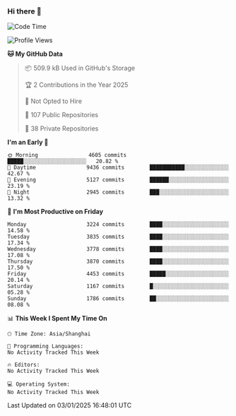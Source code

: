 ### Hi there 👋

<!--
**qbosen/qbosen** is a ✨ _special_ ✨ repository because its `README.md` (this file) appears on your GitHub profile.

Here are some ideas to get you started:

- 🔭 I’m currently working on ...
- 🌱 I’m currently learning ...
- 👯 I’m looking to collaborate on ...
- 🤔 I’m looking for help with ...
- 💬 Ask me about ...
- 📫 How to reach me: ...
- 😄 Pronouns: ...
- ⚡ Fun fact: ...
-->

<!--START_SECTION:waka-->
![Code Time](http://img.shields.io/badge/Code%20Time-2%2C111%20hrs%2036%20mins-blue)

![Profile Views](http://img.shields.io/badge/Profile%20Views-0-blue)

**🐱 My GitHub Data** 

> 📦 509.9 kB Used in GitHub's Storage 
 > 
> 🏆 2 Contributions in the Year 2025
 > 
> 🚫 Not Opted to Hire
 > 
> 📜 107 Public Repositories 
 > 
> 🔑 38 Private Repositories 
 > 
**I'm an Early 🐤** 

```text
🌞 Morning                4605 commits        █████░░░░░░░░░░░░░░░░░░░░   20.82 % 
🌆 Daytime                9436 commits        ███████████░░░░░░░░░░░░░░   42.67 % 
🌃 Evening                5127 commits        ██████░░░░░░░░░░░░░░░░░░░   23.19 % 
🌙 Night                  2945 commits        ███░░░░░░░░░░░░░░░░░░░░░░   13.32 % 
```
📅 **I'm Most Productive on Friday** 

```text
Monday                   3224 commits        ████░░░░░░░░░░░░░░░░░░░░░   14.58 % 
Tuesday                  3835 commits        ████░░░░░░░░░░░░░░░░░░░░░   17.34 % 
Wednesday                3778 commits        ████░░░░░░░░░░░░░░░░░░░░░   17.08 % 
Thursday                 3870 commits        ████░░░░░░░░░░░░░░░░░░░░░   17.50 % 
Friday                   4453 commits        █████░░░░░░░░░░░░░░░░░░░░   20.14 % 
Saturday                 1167 commits        █░░░░░░░░░░░░░░░░░░░░░░░░   05.28 % 
Sunday                   1786 commits        ██░░░░░░░░░░░░░░░░░░░░░░░   08.08 % 
```


📊 **This Week I Spent My Time On** 

```text
🕑︎ Time Zone: Asia/Shanghai

💬 Programming Languages: 
No Activity Tracked This Week

🔥 Editors: 
No Activity Tracked This Week

💻 Operating System: 
No Activity Tracked This Week
```


 Last Updated on 03/01/2025 16:48:01 UTC
<!--END_SECTION:waka-->
